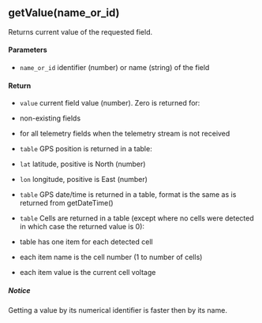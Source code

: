 <!-- This file was generated by the script. Do not edit it, any changes will be lost! -->

## getValue(name_or_id)



Returns current value of the requested field. 


#### Parameters

* `name_or_id`  identifier (number) or name (string) of the field



#### Return

* `value` current field value (number). Zero is returned for:
 * non-existing fields
 * for all telemetry fields when the telemetry stream is not received

* `table` GPS position is returned in a table:
 * `lat` latitude, positive is North (number)
 * `lon` longitude, positive is East (number)

* `table` GPS date/time is returned in a table, format is the same 
as is returned from getDateTime()

* `table` Cells are returned in a table 
(except where no cells were detected in which 
case the returned value is 0):
 * table has one item for each detected cell
 * each item name is the cell number (1 to number of cells)
 * each item value is the current cell voltage



##### Notice
Getting a value by its numerical identifier is faster then by its name.



